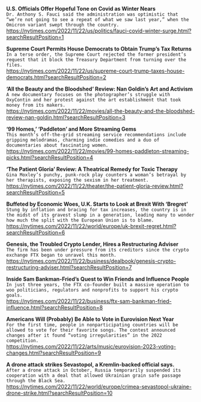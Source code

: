 **U.S. Officials Offer Hopeful Tone on Covid as Winter Nears**\
`Dr. Anthony S. Fauci said the administration was optimistic that “we’re not going to see a repeat of what we saw last year,” when the Omicron variant swept through the country.`\
https://nytimes.com/2022/11/22/us/politics/fauci-covid-winter-surge.html?searchResultPosition=1

**Supreme Court Permits House Democrats to Obtain Trump’s Tax Returns**\
`In a terse order, the Supreme Court rejected the former president’s request that it block the Treasury Department from turning over the files.`\
https://nytimes.com/2022/11/22/us/supreme-court-trump-taxes-house-democrats.html?searchResultPosition=2

**‘All the Beauty and the Bloodshed’ Review: Nan Goldin’s Art and Activism**\
`A new documentary focuses on the photographer’s struggle with OxyContin and her protest against the art establishment that took money from its makers.`\
https://nytimes.com/2022/11/22/movies/all-the-beauty-and-the-bloodshed-review-nan-goldin.html?searchResultPosition=3

**‘99 Homes,’ ‘Paddleton’ and More Streaming Gems**\
`This month’s off-the-grid streaming service recommendations include gripping melodramas, charming indie comedies and a duo of documentaries about fascinating women.`\
https://nytimes.com/2022/11/22/movies/99-homes-paddleton-streaming-picks.html?searchResultPosition=4

**‘The Patient Gloria’ Review: A Theatrical Remedy for Toxic Therapy**\
`Gina Moxley’s punchy, punk-rock play counters a woman’s betrayal by her therapists, exposing the sexism in her treatment.`\
https://nytimes.com/2022/11/22/theater/the-patient-gloria-review.html?searchResultPosition=5

**Buffeted by Economic Woes, U.K. Starts to Look at Brexit With ‘Bregret’**\
`Stung by inflation and bracing for tax increases, the country is in the midst of its gravest slump in a generation, leading many to wonder how much the split with the European Union is to blame.`\
https://nytimes.com/2022/11/22/world/europe/uk-brexit-regret.html?searchResultPosition=6

**Genesis, the Troubled Crypto Lender, Hires a Restructuring Adviser**\
`The firm has been under pressure from its creditors since the crypto exchange FTX began to unravel this month.`\
https://nytimes.com/2022/11/22/business/dealbook/genesis-crypto-restructuring-adviser.html?searchResultPosition=7

**Inside Sam Bankman-Fried’s Quest to Win Friends and Influence People**\
`In just three years, the FTX co-founder built a massive operation to woo politicians, regulators and nonprofits to support his crypto goals.`\
https://nytimes.com/2022/11/22/business/ftx-sam-bankman-fried-influence.html?searchResultPosition=8

**Americans Will (Probably) Be Able to Vote in Eurovision Next Year**\
`For the first time, people in nonparticipating countries will be allowed to vote for their favorite songs. The contest announced changes after it found “voting irregularities” in the 2022 competition.`\
https://nytimes.com/2022/11/22/arts/music/eurovision-2023-voting-changes.html?searchResultPosition=9

**A drone attack strikes Sevastopol, a Kremlin-backed official says.**\
`After a drone attack in October, Russia temporarily suspended its cooperation with a deal that allowed Ukrainian grain safe passage through the Black Sea.`\
https://nytimes.com/2022/11/22/world/europe/crimea-sevastopol-ukraine-drone-strike.html?searchResultPosition=10

